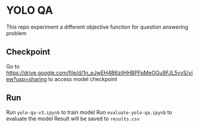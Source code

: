 # YOLO QA
This repo experiment a different objective function for question answering problem
## Checkpoint
Go to https://drive.google.com/file/d/1n_eJwEH4B6ziIHHBPFpMeOGu9FJL5vvS/view?usp=sharing to access model checkpoint
## Run
Run <code>yolo-qa-v3.ipynb</code> to train model
Run <code>evaluate-yolo-qa.ipynb</code> to evaluate the model
Result will be saved to <code>results.csv</code>
